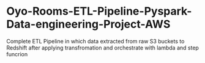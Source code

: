 # Oyo-Rooms-ETL-Pipeline-Pyspark-Data-engineering-Project-AWS
Complete ETL Pipeline in which data extracted from raw S3 buckets to Redshift after applying transfromation and orchestrate with lambda and step funcrion
